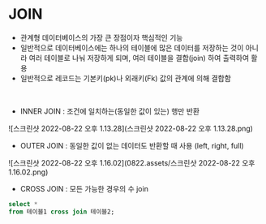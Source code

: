 # JOIN

- 관계형 데이터베이스의 가장 큰 장점이자 핵심적인 기능
- 일반적으로 데이터베이스에는 하나의 테이블에 많은 데이터를 저장하는 것이 아니라 여러 테이블로 나눠 저장하게 되며, 여러 테이블을 결합(join) 하여 출력하여 활용
- 일반적으로 레코드는 기본키(pk)나 외래키(Fk) 값의 관계에 의해 결합함

<br>

- INNER JOIN : 조건에 일치하는(동일한 값이 있는) 행만 반환 

![스크린샷 2022-08-22 오후 1.13.28](스크린샷 2022-08-22 오후 1.13.28.png)

- OUTER JOIN : 동일한 값이 없는 데이터도 반환할 때 사용 (left, right, full)

![스크린샷 2022-08-22 오후 1.16.02](0822.assets/스크린샷 2022-08-22 오후 1.16.02.png)

- CROSS JOIN : 모든 가능한 경우의 수 join 

```sql
select * 
from 테이블1 cross join 테이블2;
```

